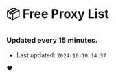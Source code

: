 # :package: Free Proxy List
### Updated every 15 minutes.

- Last updated: `2024-10-10 14:57`

:heart:
